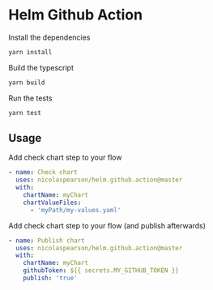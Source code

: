 # Helm Github Action

Install the dependencies

```bash
yarn install
```

Build the typescript

```bash
yarn build
```

Run the tests

```bash
yarn test
```

## Usage

Add check chart step to your flow

```yaml
- name: Check chart
  uses: nicolaspearson/helm.github.action@master
  with:
    chartName: myChart
    chartValueFiles:
      - 'myPath/my-values.yaml'
```

Add check chart step to your flow (and publish afterwards)

```yaml
- name: Publish chart
  uses: nicolaspearson/helm.github.action@master
  with:
    chartName: myChart
    githubToken: ${{ secrets.MY_GITHUB_TOKEN }}
    publish: 'true'
```
